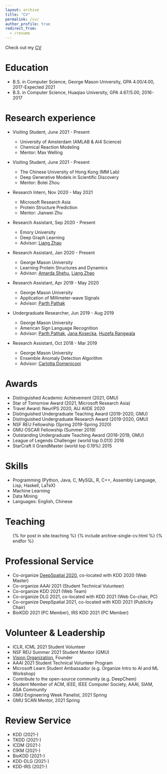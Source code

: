 ```yaml
---
layout: archive
title: "CV"
permalink: /cv/
author_profile: true
redirect_from:
  - /resume
---
```


Check out my [CV](https://yuanqidu.github.io/files/Yuanqi_Du_CV.pdf) 

Education
======
* B.S. in Computer Science, George Mason University, GPA 4.00/4.00, 2017-Expected 2021
* B.S. in Computer Science, Huaqiao University, GPA 4.67/5.00, 2016-2017


Research experience
======
* Visiting Student, June 2021 - Present
  * University of Amsterdam (AMLAB & AI4 Science)
  * Chemical Reaction Modeling
  * Mentor: Max Welling

* Visiting Student, June 2021 - Present
  * The Chinese University of Hong Kong (MM Lab)
  * Deep Generative Models in Scientific Discovery
  * Mentor: Bolei Zhou

* Research Intern, Nov 2020 - May 2021
  * Microsoft Research Asia
  * Protein Structure Prediction
  * Mentor: Jianwei Zhu
  
* Research Assistant, Sep 2020 - Present
  * Emory University
  * Deep Graph Learning 
  * Advisor: [Liang Zhao](https://mason.gmu.edu/~lzhao9/)
  
* Research Assistant, Jan 2020 - Present
  * George Mason University
  * Learning Protein Structures and Dynamics
  * Advisor: [Amarda Shehu](https://cs.gmu.edu/~ashehu/), [Liang Zhao](https://mason.gmu.edu/~lzhao9/)
  
<!--* Research Intern, Aug 2020 - Dec 2020-->
<!--  * Chinese Academy of Sciences, Institute of Computing Technology-->
<!--  * Medical Image Analysis-->
<!--  * Advisor: [Hu Han](https://sites.google.com/site/huhanhomepage/), [Kevin Zhou](http://people.ucas.edu.cn/~skevinzhou?language=en)-->

* Research Assistant, Apr 2019 - May 2020
  * George Mason University
  * Application of Millimeter-wave Signals
  * Advisor: [Parth Pathak](http://www.phpathak.com/)

* Undergraduate Researcher, Jun 2019 - Aug 2019
  * George Mason University
  * American Sign Language Recognition
  * Advisor: [Parth Pathak](http://www.phpathak.com/), [Jana Kosecka](https://cs.gmu.edu/~kosecka/), [Huzefa Rangwala](https://cs.gmu.edu/~hrangwal/)
  
* Research Assistant, Oct 2018 - Mar 2019
  * George Mason University
  * Ensemble Anomaly Detection Algorithm
  * Advisor: [Carlotta Domeniconi](https://cs.gmu.edu/~carlotta/)
  
Awards
======
  * Distinguished Academic Achievement (2021, GMU)
  * Star of Tomorrow Award (2021, Microsoft Research Asia)
  * Travel Award: NeurIPS 2020, AIJ AIIDE 2020
  * Distinguished Undergraduate Teaching Award (2019-2020, GMU)
  * Distinguished Undergraduate Research Award (2019-2020, GMU)
  * NSF REU Fellowship (Spring 2019-Spring 2020)
  * GMU OSCAR Fellowship (Summer 2019)
  * Outstanding Undergraduate Teaching Award (2018-2019, GMU)
  * League of Legends Challenger (world top 0.013) 2016
  * StarCraft II GrandMaster (world top 0.19%) 2015

  
Skills
======
* Programming (Python, Java, C, MySQL, R, C++, Assembly Language, Lisp, Haskell, LaTeX)
* Machine Learning
* Data Mining
* Languages: English, Chinese


<!--Publications-->
<!--======-->
<!--  <ul>{% for post in site.publications reversed %}-->
<!--    {% include archive-single-cv.html %}-->
<!--  {% endfor %}</ul>-->
  
  
Teaching
======
  <ul>{% for post in site.teaching %}
    {% include archive-single-cv.html %}
  {% endfor %}</ul>
  
Professional Service
======
* Co-organize [DeepSpatial 2020](http://mason.gmu.edu/~lzhao9/venues/DeepSpatial2020/), co-located with KDD 2020 (Web Master)
* Co-organize AAAI 2021 (Student Technical Volunteer)
* Co-organize KDD 2021 (Web Team)
* Co-organize DLG 2021, co-located with KDD 2021 (Web Co-chair, PC)
* Co-organize DeepSpatial 2021, co-located with KDD 2021 (Publicity Chair)
* BioKDD 2021 (PC Member), IRS KDD 2021 (PC Member)
  
Volunteer & Leadership
======
* ICLR, ICML 2021 Student Volunteer
* NSF REU Summer 2021 Student Mentor (GMU)
* [Vision Organization](https://vision-npo.github.io/), Founder
* AAAI 2021 Student Technical Volunteer Program
* Microsoft Learn Student Ambassador (e.g. Organize Intro to AI and ML Workshop)
* Contribute to the open-source community (e.g. DeepChem) 
* Student Member of ACM, IEEE, IEEE Computer Society, AAAI, SIAM, ASA Community
* GMU Engineering Week Panelist, 2021 Spring
* GMU SCAN Mentor, 2021 Spring

Review Service
======
* KDD (2021-) 
* TKDD (2021-)
* ICDM (2021-)
* CIKM (2021-)
* BioKDD (2021-)
* KDD-DLG (2021-)
* KDD-IRS (2021-)



